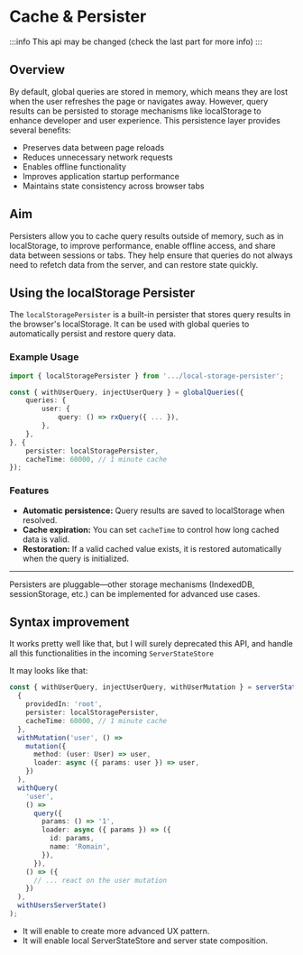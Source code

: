 # Cache & Persister

:::info
This api may be changed (check the last part for more info)
:::

## Overview

By default, global queries are stored in memory, which means they are lost when the user refreshes the page or navigates away. However, query results can be persisted to storage mechanisms like localStorage to enhance developer and user experience. This persistence layer provides several benefits:

- Preserves data between page reloads
- Reduces unnecessary network requests
- Enables offline functionality
- Improves application startup performance
- Maintains state consistency across browser tabs

## Aim

Persisters allow you to cache query results outside of memory, such as in localStorage, to improve performance, enable offline access, and share data between sessions or tabs. They help ensure that queries do not always need to refetch data from the server, and can restore state quickly.

## Using the localStorage Persister

The `localStoragePersister` is a built-in persister that stores query results in the browser's localStorage. It can be used with global queries to automatically persist and restore query data.

### Example Usage

```typescript
import { localStoragePersister } from '.../local-storage-persister';

const { withUserQuery, injectUserQuery } = globalQueries({
	queries: {
		user: {
			query: () => rxQuery({ ... }),
		},
	},
}, {
	persister: localStoragePersister,
	cacheTime: 60000, // 1 minute cache
});
```

### Features

- **Automatic persistence:** Query results are saved to localStorage when resolved.
- **Cache expiration:** You can set `cacheTime` to control how long cached data is valid.
- **Restoration:** If a valid cached value exists, it is restored automatically when the query is initialized.

---

Persisters are pluggable—other storage mechanisms (IndexedDB, sessionStorage, etc.) can be implemented for advanced use cases.

## Syntax improvement

It works pretty well like that, but I will surely deprecated this API, and handle all this functionalities in the incoming `ServerStateStore`

It may looks like that:

```ts
const { withUserQuery, injectUserQuery, withUserMutation } = serverStateStore(
  {
    providedIn: 'root',
    persister: localStoragePersister,
    cacheTime: 60000, // 1 minute cache
  },
  withMutation('user', () =>
    mutation({
      method: (user: User) => user,
      loader: async ({ params: user }) => user,
    })
  ),
  withQuery(
    'user',
    () =>
      query({
        params: () => '1',
        loader: async ({ params }) => ({
          id: params,
          name: 'Romain',
        }),
      }),
    () => ({
      // ... react on the user mutation
    })
  ),
  withUsersServerState()
);
```

- It will enable to create more advanced UX pattern.
- It will enable local ServerStateStore and server state composition.
